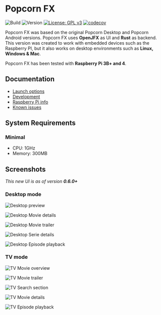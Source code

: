 # Popcorn FX

![Build](https://github.com/yoep/popcorn-fx/workflows/Build/badge.svg)
![Version](https://img.shields.io/github/v/tag/yoep/popcorn-fx?label=version)
[![License: GPL v3](https://img.shields.io/badge/License-GPLv3-blue.svg)](https://www.gnu.org/licenses/gpl-3.0)
[![codecov](https://codecov.io/gh/yoep/popcorn-fx/branch/master/graph/badge.svg?token=A801IOOZAH)](https://codecov.io/gh/yoep/popcorn-fx)

Popcorn FX was based on the original Popcorn Desktop and Popcorn Android versions. Popcorn FX uses **OpenJFX** as UI and **Rust**
as backend. This version was created to work with embedded devices such as the Raspberry PI, but it also works
on desktop environments such as **Linux, Windows & Mac**.

Popcorn FX has been tested with **Raspberry Pi 3B+ and 4**.

## Documentation

- [Launch options](./docs/application_options.md)
- [Development](./docs/development.md)
- [Raspberry Pi info](./docs/raspberry_pi.md)
- [Known issues](./docs/known_issues.md)

## System Requirements

### Minimal

- CPU: 1GHz
- Memory: 300MB

## Screenshots

_This new UI is as of version **0.6.0+**_

### Desktop mode

![Desktop preview](https://i.imgur.com/4l62V5y.png)

![Desktop Movie details](https://i.imgur.com/ffQtrcf.png)

![Desktop Movie trailer](https://i.imgur.com/NN53EFP.png)

![Desktop Serie details](https://i.imgur.com/MScowql.png)

![Desktop Episode playback](https://i.imgur.com/g50gKJk.png)

### TV mode

![TV Movie overview](https://i.imgur.com/9QJ7Tow.png)

![TV Movie trailer](https://i.imgur.com/EtaMrJw.png)

![TV Search section](https://i.imgur.com/ZiRSUlM.png)

![TV Movie details](https://i.imgur.com/0le9jvR.png)

![TV Episode playback](https://i.imgur.com/1OSOfrI.png)
